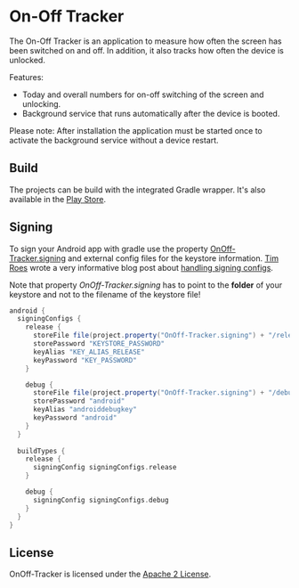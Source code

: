 On-Off Tracker
================================
The On-Off Tracker is an application to measure how often the screen has been switched on and off. In addition, it also tracks how often the device is unlocked.

Features:
- Today and overall numbers for on-off switching of the screen and unlocking.
- Background service that runs automatically after the device is booted.

Please note: After installation the application must be started once to activate the background service without a device restart.

Build
----------------------
The projects can be build with the integrated Gradle wrapper. It's also available in the [Play Store](https://play.google.com/store/apps/details?id=de.dbaelz.onofftracker).

Signing
-------------
To sign your Android app with gradle use the property [OnOff-Tracker.signing](https://github.com/dbaelz/OnOff-Tracker/blob/master/app/build.gradle#L32) and external config files for the keystore information. [Tim Roes](https://github.com/timroes) wrote a very informative blog post about [handling signing configs](https://www.timroes.de/2013/09/22/handling-signing-configs-with-gradle/).

Note that property _OnOff-Tracker.signing_ has to point to the __folder__ of your keystore and not to the filename of the keystore file!

```groovy
android {
  signingConfigs {
    release {
      storeFile file(project.property("OnOff-Tracker.signing") + "/release.keystore")
      storePassword "KEYSTORE_PASSWORD"
      keyAlias "KEY_ALIAS_RELEASE"
      keyPassword "KEY_PASSWORD"
    }

    debug {
      storeFile file(project.property("OnOff-Tracker.signing") + "/debug.keystore")
      storePassword "android"
      keyAlias "androiddebugkey"
      keyPassword "android"
    }
  }
 
  buildTypes {
    release {
      signingConfig signingConfigs.release
    }

	debug {
      signingConfig signingConfigs.debug
    }
  }
}
```

License
-------------
OnOff-Tracker is licensed under the [Apache 2 License](https://github.com/dbaelz/OnOff-Tracker/blob/master/LICENSE).

